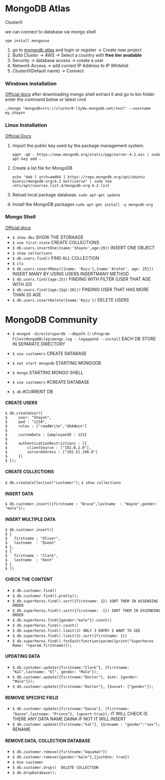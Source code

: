 # MongoDB Atlas

Cluster0

we can connect to database vai mongo shell

`npm install mongoose`

 1. go to [mongodb atlas](https://cloud.mongodb.com) and login or register -> Create new project
 2. Build Cluster -> AWS -> Select a country with **free tier available**
 3. Security -> database access -> create a user 
 4. Network Access -> add current IP Address to IP Whitelist 
 5. Cluster0(Default name) -> Connect

### Windows installation

[Official docs](https://docs.mongodb.com/manual/tutorial/install-mongodb-on-windows/)
after downloading mongo shell extract it and go to bin folder enter the command below or latest cmd

`./mongo "mongodb+srv://cluster0-l3y9w.mongodb.net/test" --username my_shayon`

### Linux Installation

[Official Docs](https://docs.mongodb.com/manual/administration/install-on-linux/)

 1. 
    Import the public key used by the package management system.

    `wget -qO - https://www.mongodb.org/static/pgp/server-4.2.asc | sudo apt-key add -`

 2. Create a list file for MongoDB

    ```echo "deb [ arch=amd64 ] https://repo.mongodb.org/apt/ubuntu bionic/mongodb-org/4.2 multiverse" | sudo tee /etc/apt/sources.list.d/mongodb-org-4.2.list```

 3. Reload local package database.
    `sudo apt-get update`

 4. Install the MongoDB packages
    `sudo apt-get install -y mongodb-org`

### Mongo Shell

[Official docs](https://docs.mongodb.com/manual/mongo/)

 - `$ show dbs` SHOW THE STORAAGE
 - `$ use first-state` CREATE COLLECTIONS
 - `$ db.users.insertOne({name:'Shayon',age:29})`  INSERT ONE OBJECT 
 - `$ show collections`
 - `$ db.users.find()` FIND ALL COLLECTION
 - `$ cls`
 - `$ db.users.insertMany([{name: 'Raju'},{name:'Arafat', age: 25}])` INSERT MANY BY USING USERS.INSERTMANY METHOD
 - `$ db.users.find({age:25})` FINDING WITH FILTER (USER THAT AGE WITH 20)
 - `$ db.users.find({age:{$gt:20}})` FINDING USER THAT HAS MORE THAN 20 AGE
 - `$ db.users.insertDelete({name:'Raju'})`  DELETE USERS




# MongoDB Community

 - `$ mongod -directoryperdb --dbpath C:\Program Files\MongoDB\log\mongo.log --logappend --install`  EACH DB STORE IN SEPARATE DIRECTORY
				

 - `$ use customers` CREATE DATABASE
 - `$ net start mongodb` STARTING MONGODB
 - `$ mongo` STARTING MONGO SHELL
 - `$ use customers`		#CREATE DATABASE
 - `$ db` 			#CURRENT DB


#### CREATE USERS

```
$ db.createUser({
$     user: "Shayon",
$     pwd : "1234",
$     roles : ["readWrite","dbAdmin"]
$ 
$     customData : {employeeID : 123}
$ 
$     authenticationRestrictions : [{
$         clientSource : ["192.0.2.0"],
$         serverAddress : ["192.51.100.0"]
$     }]
$ });
```

#### CREATE COLLECTIONS

`$ db.createCollection("customer");`
`$ show collections`


#### INSERT DATA
`$ db.customer.insert({firstname : "Bruce",lastname  : "Wayne",gender: "male"});`

#### INSERT MULTIPLE DATA

```
$ db.customer.insert([
$ {
$ 	firstname : "Oliver",
$ 	lastname  : "Queen"
$ },
$ {
$ 	firstname : "Clark",
$ 	lastname  : "Kent"
$ }
$ ])
```

#### CHECK THE CONTENT

 - `$ db.customer.find()`
 - `$ db.customer.find().pretty();`
 - `$ db.superheros.find().sort({firstname: 1}) SORT THEM IN ASSENDING ORDER`
 - `$ db.superheros.find().sort({firstname: -1}) SORT THEM IN DSSENDING ORDER`
 - `$ db.superheros.find({gender:"male"}).count()`
 - `$ db.superheros.find().count()`
 - `$ db.superheros.find().limit(3) ONLY 3 ENTRY I WANT TO SEE`
 - `$ db.superheros.find().limit(3).sort({firstname: 1})`
 - `$ db.superheros.find().forEach(function(param){print("Superheros Name: "+param.firstname)});`



#### UPDATING DATA

 - `$ db.customer.update({firstname:"Clark"}, {firstname: "Kal",lastname: "El", gender: "Male"});`
 - `$ db.customer.update({firstname:"Doctor"}, $set: {gender: "Male"}});`
 - `$ db.customer.update({firstname:"Doctor"}, {$unset: {"gender"});` 
 
#### REMOVIE SPECIFIC FIELD

 - `$ db.customer.update({firstname:"Daina"}, {firstname: "Daina",lastname: "Prince"}, {upsert:true});` IT WILL CHECK IS THERE ANY DATA NAME DAINA IF NOT IT WILL INSERT
 - `$ db.customer.update({firstname:"kal"}, {$rename : "gender":"sex");` RENAME

#### REMOVE DATA, COLLECTION DATABASE
 - `$ db.customer.remove({firstname:"Aquaman"})`
 - `$ db.customer.remove({gender:"male"},{justOne: true})`
 - `$ Use customer`
 - `$ db.customer.drop()  DELETE COLLECTION`
 - `$ db.dropDatabase();`

